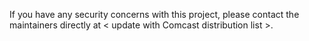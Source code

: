 If you have any security concerns with this project, please contact the maintainers directly at < update with Comcast distribution list >.